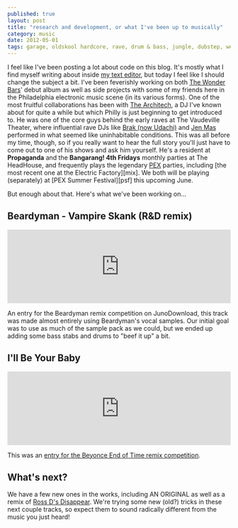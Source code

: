 ```yaml
---
published: true
layout: post
title: "research and development, or what I've been up to musically"
category: music
date: 2012-05-01
tags: garage, oldskool hardcore, rave, drum & bass, jungle, dubstep, weird, the architech, tom phoolery, the wonder bars
---
```


I feel like I've been posting a lot about code on this blog. It's mostly what I find myself writing about inside [my text editor][subl], but today I feel like I should change the subject a bit. I've been feverishly working on both [The Wonder Bars][bars]' debut album as well as side projects with some of my friends here in the Philadelphia electronic music scene (in its various forms). One of the most fruitful collaborations has been with [The Architech][arch], a DJ I've known about for quite a while but which Philly is just beginning to get introduced to. He was one of the core guys behind the early raves at The Vaudeville Theater, where influential rave DJs like [Brak (now Udachi)][udch] and [Jen Mas][jen] performed in what seemed like uninhabitable conditions. This was all before my time, though, so if you really want to hear the full story you'll just have to come out to one of his shows and ask him yourself. He's a resident at **Propaganda** and the **Bangarang! 4th Fridays** monthly parties at The HeadHouse, and frequently plays the legendary [PEX][pex] parties, including [the most recent one at the Electric Factory][mix]. We both will be playing (separately) at [PEX Summer Festival][psf] this upcoming June.

But enough about that. Here's what we've been working on...

## Beardyman - Vampire Skank (R&D remix)

<iframe width="100%" height="166" scrolling="no" frameborder="no" src="http://w.soundcloud.com/player/?url=http%3A%2F%2Fapi.soundcloud.com%2Ftracks%2F38627388&amp;auto_play=false&amp;show_artwork=false&amp;color=ff0013"></iframe>

An entry for the Beardyman remix competition on JunoDownload, this track was made almost entirely using Beardyman's vocal samples. Our initial goal was to use as much of the sample pack as we could, but we ended up adding some bass stabs and drums to "beef it up" a bit.

## I'll Be Your Baby

<iframe width="100%" height="166" scrolling="no" frameborder="no" src="http://w.soundcloud.com/player/?url=http%3A%2F%2Fapi.soundcloud.com%2Ftracks%2F38627388&amp;auto_play=false&amp;show_artwork=false&amp;color=ff0013"></iframe>

This was an [entry for the Beyonce End of Time remix competition][eot].

## What's next?

We have a few new ones in the works, including AN ORIGINAL as well as a remix of [Ross D's Disappear][rd]. We're trying some new (old?) tricks in these next couple tracks, so expect them to sound radically different from the music you just heard!

[subl]: http://www.sublimetext.com/2
[bars]: http://thewonderbars.com
[arch]: http://soundcloud.com/the-architech-music/trust-me-im-an-architect-sort
[udch]: http://soundcloud.com/udachi
[jen]: http://facebook.com/jenmasdj
[pex]: http://thephiladelphiaexperiment.org/
[eot]: http://endoftime.beyonceonline.com
[rd]: http://www.beatport.com/track/disappear-original-mix/278013

